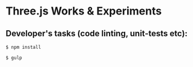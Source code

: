 Three.js Works & Experiments
============================


Developer's tasks (code linting, unit-tests etc):
------------------------------------------------------

`$ npm install`

`$ gulp`

